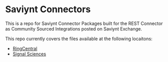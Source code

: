 # Saviynt Connectors

This is a repo for Saviynt Connector Packages built for the REST Connector as Community Sourced Integrations posted on Saviynt Exchange.

This repo currently covers the files available at the following locaitons:

* [RingCentral](https://forums.saviynt.com/t5/community-sourced-integrations/ringcentral-integration-guide/ta-p/45617)
* [Signal Sciences](https://forums.saviynt.com/t5/community-sourced-integrations/signal-sciences-integration-guide/ta-p/50270)